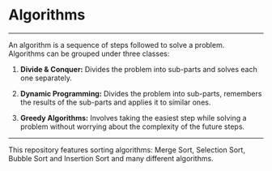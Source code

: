 # Algorithms
-------------------
An algorithm is a sequence of steps followed to solve a problem.<br/>
Algorithms can be grouped under three classes:<br/>

1. **Divide & Conquer:** Divides the problem into sub-parts and solves each one separately. 

2. **Dynamic Programming:** Divides the problem into sub-parts, remembers the results of the sub-parts and applies it to similar ones. 

3. **Greedy Algorithms:** Involves taking the easiest step while solving a problem without worrying about the complexity of the future steps. <br/>
--------------
This repository features sorting algorithms: Merge Sort, Selection Sort, Bubble Sort and Insertion Sort and many different algorithms.
